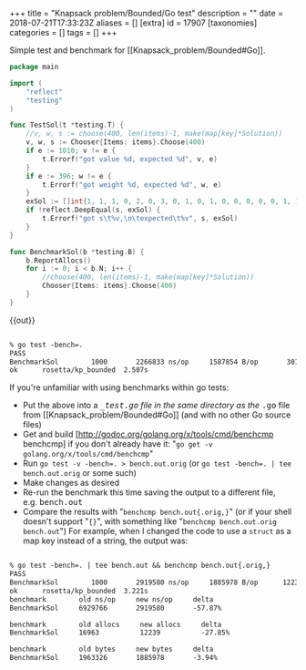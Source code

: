 +++
title = "Knapsack problem/Bounded/Go test"
description = ""
date = 2018-07-21T17:33:23Z
aliases = []
[extra]
id = 17907
[taxonomies]
categories = []
tags = []
+++

Simple test and benchmark for [[Knapsack_problem/Bounded#Go]].

```go
package main

import (
	"reflect"
	"testing"
)

func TestSol(t *testing.T) {
	//v, w, s := choose(400, len(items)-1, make(map[key]*Solution))
	v, w, s := Chooser{Items: items}.Choose(400)
	if e := 1010; v != e {
		t.Errorf("got value %d, expected %d", v, e)
	}
	if e := 396; w != e {
		t.Errorf("got weight %d, expected %d", w, e)
	}
	exSol := []int{1, 1, 1, 0, 2, 0, 3, 0, 1, 0, 1, 0, 0, 0, 0, 0, 1, 1, 1, 0, 1, 0}
	if !reflect.DeepEqual(s, exSol) {
		t.Errorf("got s\t%v,\n\texpected\t%v", s, exSol)
	}
}

func BenchmarkSol(b *testing.B) {
	b.ReportAllocs()
	for i := 0; i < b.N; i++ {
		//choose(400, len(items)-1, make(map[key]*Solution))
		Chooser{Items: items}.Choose(400)
	}
}
```

{{out}}

```txt

% go test -bench=.
PASS
BenchmarkSol	    1000	   2266833 ns/op	 1587854 B/op	    3013 allocs/op
ok  	rosetta/kp_bounded	2.507s

```

If you're unfamiliar with using benchmarks within go tests:
* Put the above into a <tt>*_test.go</tt> file in the same directory as the <tt>*.go</tt> file from [[Knapsack_problem/Bounded#Go]] (and with no other Go source files)
* Get and build [http://godoc.org/golang.org/x/tools/cmd/benchcmp benchcmp] if you don't already have it: "<code>go get -v golang.org/x/tools/cmd/benchcmp</code>"
* Run <code>go test -v -bench=. > bench.out.orig</code> (or <code>go test -bench=. | tee bench.out.orig</code> or some such)
* Make changes as desired
* Re-run the benchmark this time saving the output to a different file, e.g. <tt>bench.out</tt>
* Compare the results with "<code>benchcmp bench.out{.orig,}</code>" (or if your shell doesn't support "<code>{}</code>", with something like "<code>benchcmp bench.out.orig bench.out</code>")
For example, when I changed the code to use a <code>struct</code> as a map key instead of a string, the output was:

```txt

% go test -bench=. | tee bench.out && benchcmp bench.out{.orig,}
PASS
BenchmarkSol	    1000	   2919580 ns/op	 1885978 B/op	   12239 allocs/op
ok  	rosetta/kp_bounded	3.221s
benchmark        old ns/op     new ns/op     delta
BenchmarkSol     6929766       2919580       -57.87%

benchmark        old allocs     new allocs     delta
BenchmarkSol     16963          12239          -27.85%

benchmark        old bytes     new bytes     delta
BenchmarkSol     1963326       1885978       -3.94%

```

